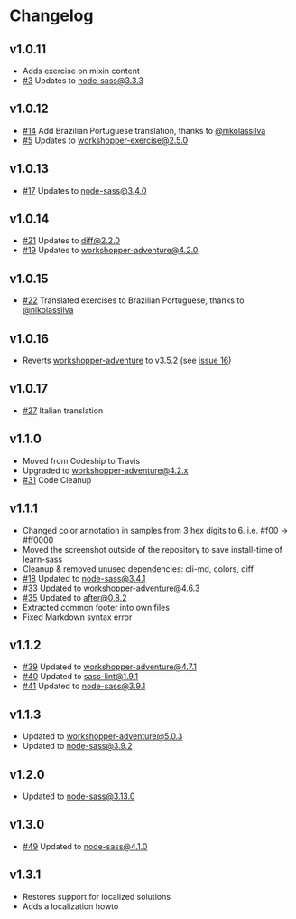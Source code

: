 # Changelog

## v1.0.11
- Adds exercise on mixin content
- [#3](https://github.com/workshopper/learn-sass/pull/3) Updates to node-sass@3.3.3

## v1.0.12
- [#14](https://github.com/workshopper/learn-sass/pull/14) Add Brazilian Portuguese translation, thanks to [@nikolassilva](https://github.com/nikolassilva)
- [#5](https://github.com/workshopper/learn-sass/pull/5) Updates to workshopper-exercise@2.5.0

## v1.0.13
- [#17](https://github.com/workshopper/learn-sass/pull/17) Updates to node-sass@3.4.0

## v1.0.14
- [#21](https://github.com/workshopper/learn-sass/pull/21) Updates to diff@2.2.0
- [#19](https://github.com/workshopper/learn-sass/pull/19) Updates to workshopper-adventure@4.2.0

## v1.0.15
- [#22](https://github.com/workshopper/learn-sass/pull/22) Translated exercises to Brazilian Portuguese, thanks to [@nikolassilva](https://github.com/nikolassilva)

## v1.0.16
- Reverts [workshopper-adventure](https://github.com/workshopper/workshopper-adventure) to v3.5.2 (see [issue 16](https://github.com/workshopper/workshopper-adventure/issues/16))

## v1.0.17
- [#27](https://github.com/workshopper/learn-sass/pull/27) Italian translation

## v1.1.0
- Moved from Codeship to Travis
- Upgraded to workshopper-adventure@4.2.x
- [#31](https://github.com/workshopper/learn-sass/issues/31) Code Cleanup

## v1.1.1
- Changed color annotation in samples from 3 hex digits to 6. i.e. #f00 -> #ff0000
- Moved the screenshot outside of the repository to save install-time of learn-sass
- Cleanup & removed unused dependencies: cli-md, colors, diff
- [#18](https://github.com/workshopper/learn-sass/pull/18) Updated to node-sass@3.4.1
- [#33](https://github.com/workshopper/learn-sass/pull/33) Updated to workshopper-adventure@4.6.3
- [#35](https://github.com/workshopper/learn-sass/pull/35) Updated to after@0.8.2
- Extracted common footer into own files
- Fixed Markdown syntax error

## v1.1.2
- [#39](https://github.com/workshopper/learn-sass/pull/39) Updated to workshopper-adventure@4.7.1
- [#40](https://github.com/workshopper/learn-sass/pull/40) Updated to sass-lint@1.9.1
- [#41](https://github.com/workshopper/learn-sass/pull/41) Updated to node-sass@3.9.1

## v1.1.3
- Updated to workshopper-adventure@5.0.3
- Updated to node-sass@3.9.2

## v1.2.0
- Updated to node-sass@3.13.0

## v1.3.0
- [#49](https://github.com/workshopper/learn-sass/pull/49) Updated to node-sass@4.1.0

## v1.3.1
- Restores support for localized solutions
- Adds a localization howto
